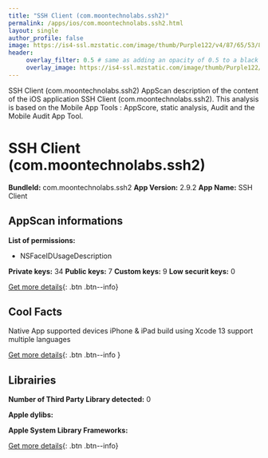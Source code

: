 ```yaml
---
title: "SSH Client (com.moontechnolabs.ssh2)"
permalink: /apps/ios/com.moontechnolabs.ssh2.html
layout: single
author_profile: false
image: https://is4-ssl.mzstatic.com/image/thumb/Purple122/v4/87/65/53/876553d7-1144-ca8c-880d-9d402818924f/AppIcon-0-0-1x_U007emarketing-0-0-0-7-0-0-sRGB-0-0-0-GLES2_U002c0-512MB-85-220-0-0.png/512x512bb.jpg
header: 
     overlay_filter: 0.5 # same as adding an opacity of 0.5 to a black background
     overlay_image: https://is4-ssl.mzstatic.com/image/thumb/Purple122/v4/87/65/53/876553d7-1144-ca8c-880d-9d402818924f/AppIcon-0-0-1x_U007emarketing-0-0-0-7-0-0-sRGB-0-0-0-GLES2_U002c0-512MB-85-220-0-0.png/512x512bb.jpg
---
```

SSH Client (com.moontechnolabs.ssh2) AppScan description of the content of the iOS application SSH Client (com.moontechnolabs.ssh2). This analysis is based on the Mobile App Tools : AppScore, static analysis, Audit and the Mobile Audit App Tool.

# SSH Client (com.moontechnolabs.ssh2)

**BundleId:** com.moontechnolabs.ssh2
**App Version:** 2.9.2
**App Name:** SSH Client


## AppScan informations 

**List of permissions:** 
- NSFaceIDUsageDescription
  
  
**Private keys:** 34
**Public keys:** 7
**Custom keys:** 9
**Low securit keys:** 0
  
[Get more details](/pricing.html){: .btn .btn--info}

## Cool Facts

Native App
supported devices iPhone & iPad
build using Xcode 13
support multiple languages
  
[Get more details](/pricing.html){: .btn .btn--info }

## Librairies 
**Number of Third Party Library detected:** 0


**Apple dylibs:**


**Apple System Library Frameworks:**


  
[Get more details](/pricing.html){: .btn .btn--info}

